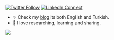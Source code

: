 [![Twitter Follow](https://img.shields.io/badge/dynamic/json.svg?color=14171A&labelColor=37474f&logo=twitter&logoColor=4fc3f7&label=&query=%24[0].followers_count&url=https%3A%2F%2Fcdn.syndication.twimg.com%2Fwidgets%2Ffollowbutton%2Finfo.json%3Fscreen_names%notingolmo&suffix=%20Followers)](https://twitter.com/notingolmo)
[![LinkedIn Connect](https://img.shields.io/badge/%20-Connect-black?color=14171A&labelColor=212121&logo=linkedin&logoColor=ffcc80)](https://www.linkedin.com/in/erhan-bagdemir/)


* ✨ Check my [blog](https://blog.bagdemir.com) its both English and Turkish.
* 🌱 I love researching, learning and sharing. 


<img src="https://github-readme-stats.vercel.app/api?username=notingolmo&&show_icons=true&title_color=#263238&icon_color=bb2acf&text_color=#263238&bg_color=#CFD8DC">

<!--
**notingolmo/notingolmo** is a ✨ _special_ ✨ repository because its `README.md` (this file) appears on your GitHub profile.

Here are some ideas to get you started:

- 🔭 I’m currently working on ...
- 🌱 I’m currently learning ...
- 👯 I’m looking to collaborate on ...
- 🤔 I’m looking for help with ...
- 💬 Ask me about ...
- 📫 How to reach me: ...
- 😄 Pronouns: ...
- ⚡ Fun fact: ...
-->
